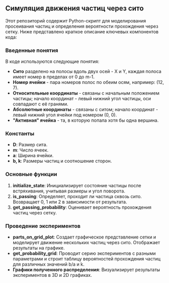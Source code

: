 ## Симуляция движения частиц через сито

Этот репозиторий содержит Python-скрипт для моделирования просеивания частиц и определения вероятности прохождения через сетку. Ниже представлено краткое описание ключевых компонентов кода:

### Введенные понятия
В коде используются следующие понятия:
- **Сито** разделено на полосы вдоль двух осей - X и Y, каждая полоса имеет номер в пределах от 0 до m-1.
- **Номер ячейки** - пара номеров полос по обеим осям, например: (12, 7).
- **Относительные координаты** - связаны с начальным положением частицы; начало координат - левый нижний угол частицы, оси совпадают с её гранями.
- **Абсолютные координаты** - связаны с ситом; начало координат - левый нижний угол ячейки под номером (0, 0).
- **"Активная" ячейка** - та, в которую попала хотя бы одна вершина.

### Константы
- **D**: Размер сита.
- **m**: Число ячеек.
- **a**: Ширина ячейки.
- **b, k**: Размеры частиц и соотношение сторон.

### Основные функции
1. **initialize_state**: Инициализирует состояние частицы после встряхивания, учитывая размеры и угол поворота.
2. **is_passing**: Определяет, проходит ли частица сквозь сито. Возвращает 0, 1 или 2 в зависимости от результата.
3. **get_passing_probability**: Оценивает вероятность прохождения частиц через сетку.

### Проведение экспериментов
- **parts_on_grid_plot**: Создает графическое представление сетки и моделирует движение нескольких частиц через сито. Отображает результаты на графике.
- **get_probability_grid**: Проводит серию экспериментов с разными параметрами и строит таблицу вероятностей прохождения частиц для различных значений b/a и k.
- **Графики полученного распределения**: Визуализирует результаты экспериментов в 3D и 2D графиках.
